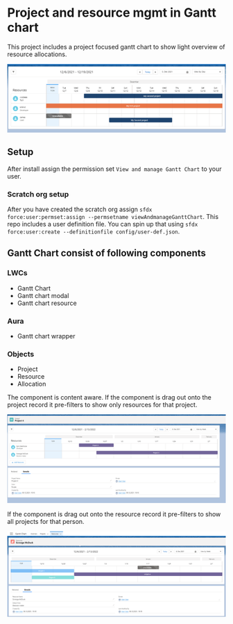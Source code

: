# Project and resource mgmt in Gantt chart

This project includes a project focused gantt chart to show light overview of resource allocations.

![Content aware project](/.assets/ganttChart.png)

## Setup

After install assign the permission set `View and manage Gantt Chart` to your user.

### Scratch org setup

After you have created the scratch org assign `sfdx force:user:permset:assign --permsetname viewAndmanageGanttChart`.
This repo includes a user definition file. You can spin up that using `sfdx force:user:create --definitionfile config/user-def.json`.

## Gantt Chart consist of following components

### LWCs

- Gantt Chart
- Gantt chart modal
- Gantt chart resource

### Aura

- Gantt chart wrapper

### Objects

- Project
- Resource
- Allocation

The component is content aware.
If the component is drag out onto the project record it pre-filters to show only resources for that project.

![Content ware project](/.assets/contentAwareProject.png)

If the component is drag out onto the resource record it pre-filters to show all projects for that person.

![Content ware resource](/.assets/contentAwareResource.png)
